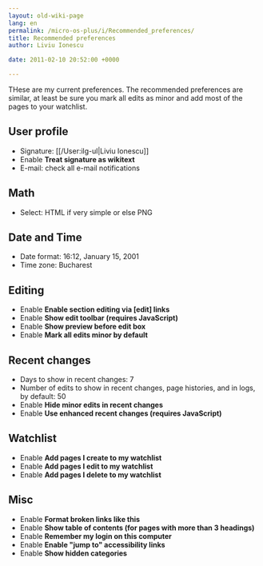 ```yaml
---
layout: old-wiki-page
lang: en
permalink: /micro-os-plus/i/Recommended_preferences/
title: Recommended preferences
author: Liviu Ionescu

date: 2011-02-10 20:52:00 +0000

---
```


THese are my current preferences. The recommended preferences are similar, at least be sure you mark all edits as minor and add most of the pages to your watchlist.

User profile
------------

-   Signature: [[/User:ilg-ul|Liviu Ionescu]]
-   Enable **Treat signature as wikitext**
-   E-mail: check all e-mail notifications

Math
----

-   Select: HTML if very simple or else PNG

Date and Time
-------------

-   Date format: 16:12, January 15, 2001
-   Time zone: Bucharest

Editing
-------

-   Enable **Enable section editing via [edit] links**
-   Enable **Show edit toolbar (requires JavaScript)**
-   Enable **Show preview before edit box**
-   Enable **Mark all edits minor by default**

Recent changes
--------------

-   Days to show in recent changes: 7
-   Number of edits to show in recent changes, page histories, and in logs, by default: 50
-   Enable **Hide minor edits in recent changes**
-   Enable **Use enhanced recent changes (requires JavaScript)**

Watchlist
---------

-   Enable **Add pages I create to my watchlist**
-   Enable **Add pages I edit to my watchlist**
-   Enable **Add pages I delete to my watchlist**

Misc
----

-   Enable **Format broken links like this**
-   Enable **Show table of contents (for pages with more than 3 headings)**
-   Enable **Remember my login on this computer**
-   Enable **Enable "jump to" accessibility links**
-   Enable **Show hidden categories**
